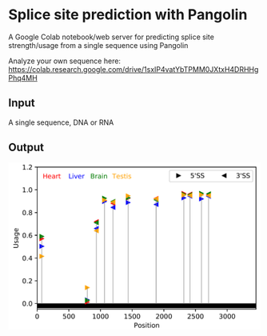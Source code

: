 # Splice site prediction with Pangolin

A Google Colab notebook/web server for predicting splice site strength/usage from a single sequence using Pangolin

Analyze your own sequence here: https://colab.research.google.com/drive/1sxIP4vatYbTPMM0JXtxH4DRHHgPhq4MH

## Input
A single sequence, DNA or RNA

## Output
![Alt text](./sample-output.png?raw=true "Title")


